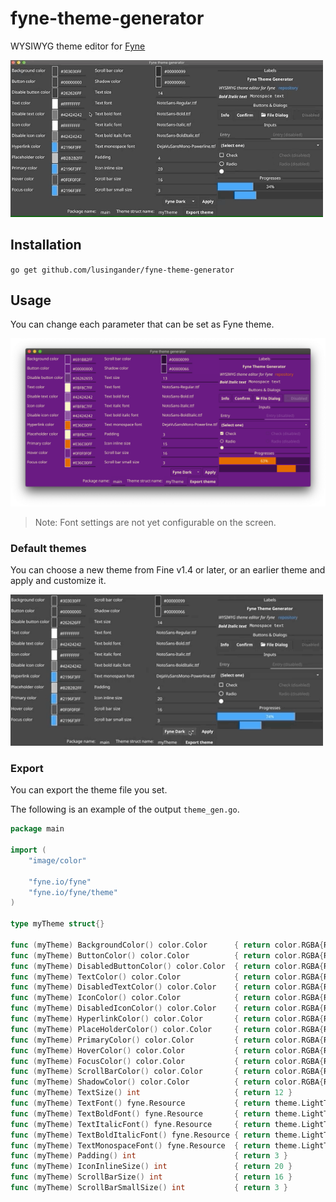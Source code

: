 fyne-theme-generator
====

WYSIWYG theme editor for [Fyne](https://fyne.io/)

<img src="./resource/image.gif" width=500>

## Installation

`go get github.com/lusingander/fyne-theme-generator`

## Usage

You can change each parameter that can be set as Fyne theme.

<img src="./resource/screenshot.png" width=700>

> Note: Font settings are not yet configurable on the screen.

### Default themes

You can choose a new theme from Fine v1.4 or later, or an earlier theme and apply and customize it.

<img src="./resource/apply_theme.gif" width=500>

### Export

You can export the theme file you set.

The following is an example of the output `theme_gen.go`.

```go
package main

import (
	"image/color"

	"fyne.io/fyne"
	"fyne.io/fyne/theme"
)

type myTheme struct{}

func (myTheme) BackgroundColor() color.Color      { return color.RGBA{R: 0xa7, G: 0x86, B: 0x70, A: 0xff} }
func (myTheme) ButtonColor() color.Color          { return color.RGBA{R: 0xb9, G: 0x75, B: 0x10, A: 0xff} }
func (myTheme) DisabledButtonColor() color.Color  { return color.RGBA{R: 0x8e, G: 0x70, B: 0x36, A: 0xff} }
func (myTheme) TextColor() color.Color            { return color.RGBA{R: 0xf4, G: 0xe6, B: 0xcf, A: 0xff} }
func (myTheme) DisabledTextColor() color.Color    { return color.RGBA{R: 0xbb, G: 0xae, B: 0xa1, A: 0xff} }
func (myTheme) IconColor() color.Color            { return color.RGBA{R: 0xf4, G: 0xe6, B: 0xcf, A: 0xff} }
func (myTheme) DisabledIconColor() color.Color    { return color.RGBA{R: 0xbb, G: 0xae, B: 0xa1, A: 0xff} }
func (myTheme) HyperlinkColor() color.Color       { return color.RGBA{R: 0x72, G: 0x51, B: 0x8e, A: 0xff} }
func (myTheme) PlaceHolderColor() color.Color     { return color.RGBA{R: 0xbb, G: 0xae, B: 0xa1, A: 0xff} }
func (myTheme) PrimaryColor() color.Color         { return color.RGBA{R: 0xd6, G: 0xb1, B: 0x11, A: 0xff} }
func (myTheme) HoverColor() color.Color           { return color.RGBA{R: 0xdf, G: 0x89, B: 0x8, A: 0xff} }
func (myTheme) FocusColor() color.Color           { return color.RGBA{R: 0xd6, G: 0xb1, B: 0x11, A: 0xff} }
func (myTheme) ScrollBarColor() color.Color       { return color.RGBA{R: 0x0, G: 0x0, B: 0x0, A: 0x55} }
func (myTheme) ShadowColor() color.Color          { return color.RGBA{R: 0x0, G: 0x0, B: 0x0, A: 0x33} }
func (myTheme) TextSize() int                     { return 12 }
func (myTheme) TextFont() fyne.Resource           { return theme.LightTheme().TextFont() }
func (myTheme) TextBoldFont() fyne.Resource       { return theme.LightTheme().TextBoldFont() }
func (myTheme) TextItalicFont() fyne.Resource     { return theme.LightTheme().TextItalicFont() }
func (myTheme) TextBoldItalicFont() fyne.Resource { return theme.LightTheme().TextBoldItalicFont() }
func (myTheme) TextMonospaceFont() fyne.Resource  { return theme.LightTheme().TextMonospaceFont() }
func (myTheme) Padding() int                      { return 3 }
func (myTheme) IconInlineSize() int               { return 20 }
func (myTheme) ScrollBarSize() int                { return 16 }
func (myTheme) ScrollBarSmallSize() int           { return 3 }
```
